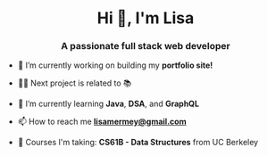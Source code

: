 <h1 align="center">Hi 👋, I'm Lisa</h1>
<h3 align="center">A passionate full stack web developer</h3>

- 🔭 I’m currently working on building my **portfolio site!**

- 👩‍💻 Next project is related to 📚

- 🌱 I’m currently learning **Java**, **DSA**, and **GraphQL**

- 📫 How to reach me **lisamermey@gmail.com**

- 🏫 Courses I'm taking: **CS61B - Data Structures** from UC Berkeley
